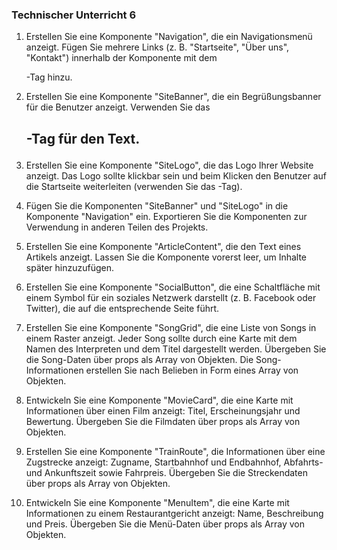### Technischer Unterricht 6

1. Erstellen Sie eine Komponente "Navigation", die ein Navigationsmenü anzeigt.
Fügen Sie mehrere Links (z. B. "Startseite", "Über uns", "Kontakt") innerhalb der
Komponente mit dem <nav>-Tag hinzu.

2. Erstellen Sie eine Komponente "SiteBanner", die ein Begrüßungsbanner für die
Benutzer anzeigt. Verwenden Sie das <h2>-Tag für den Text.

3. Erstellen Sie eine Komponente "SiteLogo", die das Logo Ihrer Website anzeigt. Das
Logo sollte klickbar sein und beim Klicken den Benutzer auf die Startseite
weiterleiten (verwenden Sie das <a>-Tag).

4. Fügen Sie die Komponenten "SiteBanner" und "SiteLogo" in die Komponente
"Navigation" ein. Exportieren Sie die Komponenten zur Verwendung in anderen
Teilen des Projekts.

5. Erstellen Sie eine Komponente "ArticleContent", die den Text eines Artikels anzeigt.
Lassen Sie die Komponente vorerst leer, um Inhalte später hinzuzufügen.

6. Erstellen Sie eine Komponente "SocialButton", die eine Schaltfläche mit einem
Symbol für ein soziales Netzwerk darstellt (z. B. Facebook oder Twitter), die auf
die entsprechende Seite führt.

7. Erstellen Sie eine Komponente "SongGrid", die eine Liste von Songs in einem
Raster anzeigt. Jeder Song sollte durch eine Karte mit dem Namen des Interpreten
und dem Titel dargestellt werden. Übergeben Sie die Song-Daten über props als
Array von Objekten. Die Song-Informationen erstellen Sie nach Belieben in Form
eines Array von Objekten.

8. Entwickeln Sie eine Komponente "MovieCard", die eine Karte mit Informationen
über einen Film anzeigt: Titel, Erscheinungsjahr und Bewertung. Übergeben Sie die
Filmdaten über props als Array von Objekten.

9. Erstellen Sie eine Komponente "TrainRoute", die Informationen über eine
Zugstrecke anzeigt: Zugname, Startbahnhof und Endbahnhof, Abfahrts- und
Ankunftszeit sowie Fahrpreis. Übergeben Sie die Streckendaten über props als
Array von Objekten.

10. Entwickeln Sie eine Komponente "MenuItem", die eine Karte mit Informationen zu
einem Restaurantgericht anzeigt: Name, Beschreibung und Preis. Übergeben Sie
die Menü-Daten über props als Array von Objekten.